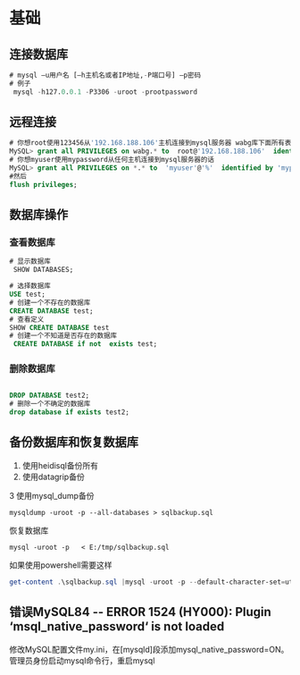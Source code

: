 # 基础

## 连接数据库

```sql
# mysql –u用户名 [–h主机名或者IP地址,-P端口号] –p密码
# 例子
 mysql -h127.0.0.1 -P3306 -uroot -prootpassword
```

## 远程连接

```sql
# 你想root使用123456从'192.168.188.106'主机连接到mysql服务器 wabg库下面所有表的话。
MySQL> grant all PRIVILEGES on wabg.* to  root@'192.168.188.106'  identified by '123456' WITH GRANT OPTION;
# 你想myuser使用mypassword从任何主机连接到mysql服务器的话
MySQL> grant all PRIVILEGES on *.* to  'myuser'@'%'  identified by 'mypassword' WITH GRANT OPTION;
#然后
flush privileges;
```

## 数据库操作

### 查看数据库

```sql
# 显示数据库
 SHOW DATABASES;

# 选择数据库
USE test;
# 创建一个不存在的数据库
CREATE DATABASE test;
# 查看定义
SHOW CREATE DATABASE test
# 创建一个不知道是否存在的数据库
 CREATE DATABASE if not  exists test;
```

### 删除数据库

```sql

DROP DATABASE test2;
# 删除一个不确定的数据库
drop database if exists test2;
```

## 备份数据库和恢复数据库

1. 使用heidisql备份所有
2. 使用datagrip备份

3 使用mysql_dump备份

```
mysqldump -uroot -p --all-databases > sqlbackup.sql
```

恢复数据库

```
mysql -uroot -p   < E:/tmp/sqlbackup.sql
```

如果使用powershell需要这样

```powershell
get-content .\sqlbackup.sql |mysql -uroot -p --default-character-set=utf8mb4

```

## 错误MySQL84 -- ERROR 1524 (HY000): Plugin ‘msql_native_password‘ is not loaded

修改MySQL配置文件my.ini，在[mysqld]段添加mysql_native_password=ON。
管理员身份启动mysql命令行，重启mysql
